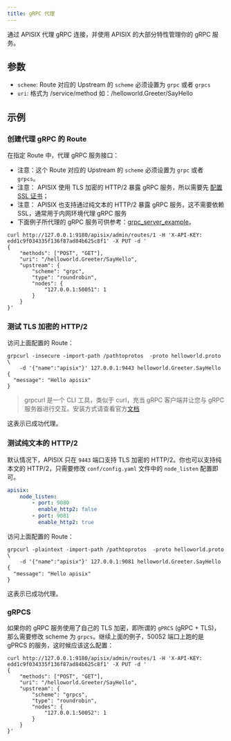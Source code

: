 ```yaml
---
title: gRPC 代理
---
```


<!--
#
# Licensed to the Apache Software Foundation (ASF) under one or more
# contributor license agreements.  See the NOTICE file distributed with
# this work for additional information regarding copyright ownership.
# The ASF licenses this file to You under the Apache License, Version 2.0
# (the "License"); you may not use this file except in compliance with
# the License.  You may obtain a copy of the License at
#
#     http://www.apache.org/licenses/LICENSE-2.0
#
# Unless required by applicable law or agreed to in writing, software
# distributed under the License is distributed on an "AS IS" BASIS,
# WITHOUT WARRANTIES OR CONDITIONS OF ANY KIND, either express or implied.
# See the License for the specific language governing permissions and
# limitations under the License.
#
-->

通过 APISIX 代理 gRPC 连接，并使用 APISIX 的大部分特性管理你的 gRPC 服务。

## 参数

* `scheme`: Route 对应的 Upstream 的 `scheme` 必须设置为 `grpc` 或者 `grpcs`
* `uri`: 格式为 /service/method 如：/helloworld.Greeter/SayHello

## 示例

### 创建代理 gRPC 的 Route

在指定 Route 中，代理 gRPC 服务接口：

* 注意：这个 Route 对应的 Upstream 的 `scheme` 必须设置为 `grpc` 或者 `grpcs`。
* 注意： APISIX 使用 TLS 加密的 HTTP/2 暴露 gRPC 服务，所以需要先 [配置 SSL 证书](certificate.md)；
* 注意： APISIX 也支持通过纯文本的 HTTP/2 暴露 gRPC 服务，这不需要依赖 SSL，通常用于内网环境代理 gRPC 服务
* 下面例子所代理的 gRPC 服务可供参考：[grpc_server_example](https://github.com/api7/grpc_server_example)。

```shell
curl http://127.0.0.1:9180/apisix/admin/routes/1 -H 'X-API-KEY: edd1c9f034335f136f87ad84b625c8f1' -X PUT -d '
{
    "methods": ["POST", "GET"],
    "uri": "/helloworld.Greeter/SayHello",
    "upstream": {
        "scheme": "grpc",
        "type": "roundrobin",
        "nodes": {
            "127.0.0.1:50051": 1
        }
    }
}'
```

### 测试 TLS 加密的 HTTP/2

访问上面配置的 Route：

```shell
grpcurl -insecure -import-path /pathtoprotos  -proto helloworld.proto  \
    -d '{"name":"apisix"}' 127.0.0.1:9443 helloworld.Greeter.SayHello
{
  "message": "Hello apisix"
}
```

> grpcurl 是一个 CLI 工具，类似于 curl，充当 gRPC 客户端并让您与 gRPC 服务器进行交互。安装方式请查看官方[文档](https://github.com/fullstorydev/grpcurl#installation)

这表示已成功代理。

### 测试纯文本的 HTTP/2

默认情况下，APISIX 只在 `9443` 端口支持 TLS 加密的 HTTP/2。你也可以支持纯本文的 HTTP/2，只需要修改 `conf/config.yaml` 文件中的 `node_listen` 配置即可。

```yaml
apisix:
    node_listen:
        - port: 9080
          enable_http2: false
        - port: 9081
          enable_http2: true
```

访问上面配置的 Route：

```shell
grpcurl -plaintext -import-path /pathtoprotos  -proto helloworld.proto  \
    -d '{"name":"apisix"}' 127.0.0.1:9081 helloworld.Greeter.SayHello
{
  "message": "Hello apisix"
}
```

这表示已成功代理。

### gRPCS

如果你的 gRPC 服务使用了自己的 TLS 加密，即所谓的 `gPRCS` (gRPC + TLS)，那么需要修改 scheme 为 `grpcs`。继续上面的例子，50052 端口上跑的是 gPRCS 的服务，这时候应该这么配置：

```shell
curl http://127.0.0.1:9180/apisix/admin/routes/1 -H 'X-API-KEY: edd1c9f034335f136f87ad84b625c8f1' -X PUT -d '
{
    "methods": ["POST", "GET"],
    "uri": "/helloworld.Greeter/SayHello",
    "upstream": {
        "scheme": "grpcs",
        "type": "roundrobin",
        "nodes": {
            "127.0.0.1:50052": 1
        }
    }
}'
```
